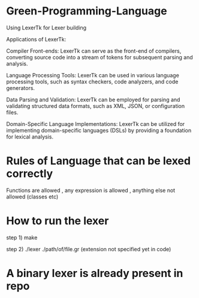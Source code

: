 # Green-Programming-Language

Using LexerTk for Lexer building

Applications of LexerTk:

Compiler Front-ends: LexerTk can serve as the front-end of compilers, converting source code into a stream of tokens for subsequent parsing and analysis.

Language Processing Tools: LexerTk can be used in various language processing tools, such as syntax checkers, code analyzers, and code generators.

Data Parsing and Validation: LexerTk can be employed for parsing and validating structured data formats, such as XML, JSON, or configuration files.

Domain-Specific Language Implementations: LexerTk can be utilized for implementing domain-specific languages (DSLs) by providing a foundation for lexical analysis.

# Rules of Language that can be lexed correctly

Functions are allowed , any expression is allowed , anything else not allowed (classes etc)

# How to run the lexer
step 1) make

step 2) ./lexer ./path/of/file.gr (extension not specified yet in code)

# A binary lexer is already present in repo 
